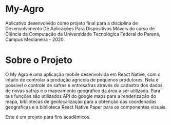 # My-Agro
Aplicativo desenvolvido como projeto final para a disciplina de Desenvolvimento De Aplicações Para Dispositivos Móveis do curso de Ciência da Computação da Universidade Tecnológica Federal do Paraná, Campus Medianeira - 2020.


# Sobre o Projeto
O My Agro é uma aplicação mobile desenvolvida em React Native, com o intuíto de controlar a produção agrícola de pequenos produtores. Nela é possível o controle de safras e entresafras através do cadastro dos dados de novas safras e o mapeamento geográfico da área a ser utilizada.
Para tais funções são utilizados API do google maps para a renderização do mapa, bibliotecas de geolocalização para a obtenção das coordenadas geograficas e a biblioteca React Native Paper para os componentes visuais.

Este é um projeto para fins acadêmicos.
